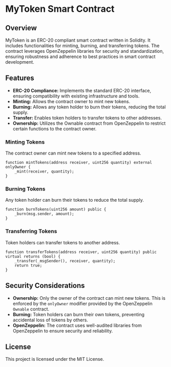 # MyToken Smart Contract

## Overview

MyToken is an ERC-20 compliant smart contract written in Solidity. It includes functionalities for minting, burning, and transferring tokens. The contract leverages OpenZeppelin libraries for security and standardization, ensuring robustness and adherence to best practices in smart contract development.

## Features

- **ERC-20 Compliance:** Implements the standard ERC-20 interface, ensuring compatibility with existing infrastructure and tools.
- **Minting:** Allows the contract owner to mint new tokens.
- **Burning:** Allows any token holder to burn their tokens, reducing the total supply.
- **Transfer:** Enables token holders to transfer tokens to other addresses.
- **Ownership:** Utilizes the Ownable contract from OpenZeppelin to restrict certain functions to the contract owner.

### Minting Tokens

The contract owner can mint new tokens to a specified address.

```solidity
function mintTokens(address receiver, uint256 quantity) external onlyOwner {
    _mint(receiver, quantity);
}
```

### Burning Tokens

Any token holder can burn their tokens to reduce the total supply.

```solidity
function burnTokens(uint256 amount) public {
    _burn(msg.sender, amount);
}
```

### Transferring Tokens

Token holders can transfer tokens to another address.

```solidity
function transferTokens(address receiver, uint256 quantity) public virtual returns (bool) {
    _transfer(_msgSender(), receiver, quantity);
    return true;
}
```

## Security Considerations

- **Ownership:** Only the owner of the contract can mint new tokens. This is enforced by the `onlyOwner` modifier provided by the OpenZeppelin `Ownable` contract.
- **Burning:** Token holders can burn their own tokens, preventing accidental loss of tokens by others.
- **OpenZeppelin:** The contract uses well-audited libraries from OpenZeppelin to ensure security and reliability.

## License

This project is licensed under the MIT License.
